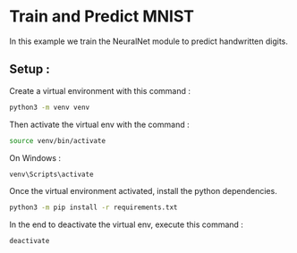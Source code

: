 # Train and Predict MNIST

In this example we train the NeuralNet module to predict handwritten digits.

## Setup :

Create a virtual environment with this command :

```bash
python3 -m venv venv
```

Then activate the virtual env with the command :

```bash
source venv/bin/activate
```

On Windows :

```bash
venv\Scripts\activate
```

Once the virtual environment activated, install the python dependencies.

```bash
python3 -m pip install -r requirements.txt
```

In the end to deactivate the virtual env, execute this command :

```bash
deactivate
```
